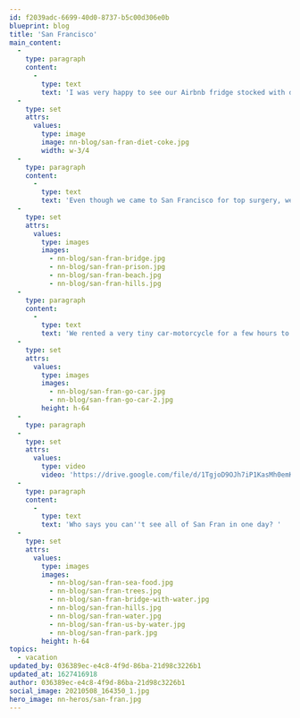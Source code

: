 ```yaml
---
id: f2039adc-6699-40d0-8737-b5c00d306e0b
blueprint: blog
title: 'San Francisco'
main_content:
  -
    type: paragraph
    content:
      -
        type: text
        text: 'I was very happy to see our Airbnb fridge stocked with diet coke when we arrived'
  -
    type: set
    attrs:
      values:
        type: image
        image: nn-blog/san-fran-diet-coke.jpg
        width: w-3/4
  -
    type: paragraph
    content:
      -
        type: text
        text: 'Even though we came to San Francisco for top surgery, we got a couple days to see the sights! '
  -
    type: set
    attrs:
      values:
        type: images
        images:
          - nn-blog/san-fran-bridge.jpg
          - nn-blog/san-fran-prison.jpg
          - nn-blog/san-fran-beach.jpg
          - nn-blog/san-fran-hills.jpg
  -
    type: paragraph
    content:
      -
        type: text
        text: 'We rented a very tiny car-motorcycle for a few hours to follow a guided tour of the city.'
  -
    type: set
    attrs:
      values:
        type: images
        images:
          - nn-blog/san-fran-go-car.jpg
          - nn-blog/san-fran-go-car-2.jpg
        height: h-64
  -
    type: paragraph
  -
    type: set
    attrs:
      values:
        type: video
        video: 'https://drive.google.com/file/d/1TgjoD9OJh7iP1KasMh0emK2RaybFpgYs/preview'
  -
    type: paragraph
    content:
      -
        type: text
        text: 'Who says you can''t see all of San Fran in one day? '
  -
    type: set
    attrs:
      values:
        type: images
        images:
          - nn-blog/san-fran-sea-food.jpg
          - nn-blog/san-fran-trees.jpg
          - nn-blog/san-fran-bridge-with-water.jpg
          - nn-blog/san-fran-hills.jpg
          - nn-blog/san-fran-water.jpg
          - nn-blog/san-fran-us-by-water.jpg
          - nn-blog/san-fran-park.jpg
        height: h-64
topics:
  - vacation
updated_by: 036389ec-e4c8-4f9d-86ba-21d98c3226b1
updated_at: 1627416918
author: 036389ec-e4c8-4f9d-86ba-21d98c3226b1
social_image: 20210508_164350_1.jpg
hero_image: nn-heros/san-fran.jpg
---
```


